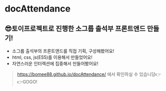 # docAttendance

## 😎토이프로젝트로 진행한 소그룹 출석부 프론트앤드 만들기!
* 소그룹 출석부의 프론트앤드를 직접 기획, 구성해봤어요!
* html, css, js(ES5)를 이용해서 만들었어요!
* 자연스러운 인터렉션에 집중해서 만들어봤어요!

> https://bomee88.github.io/docAttendance/ 에서 확인하실 수 있습니당👉👉GOGO!

